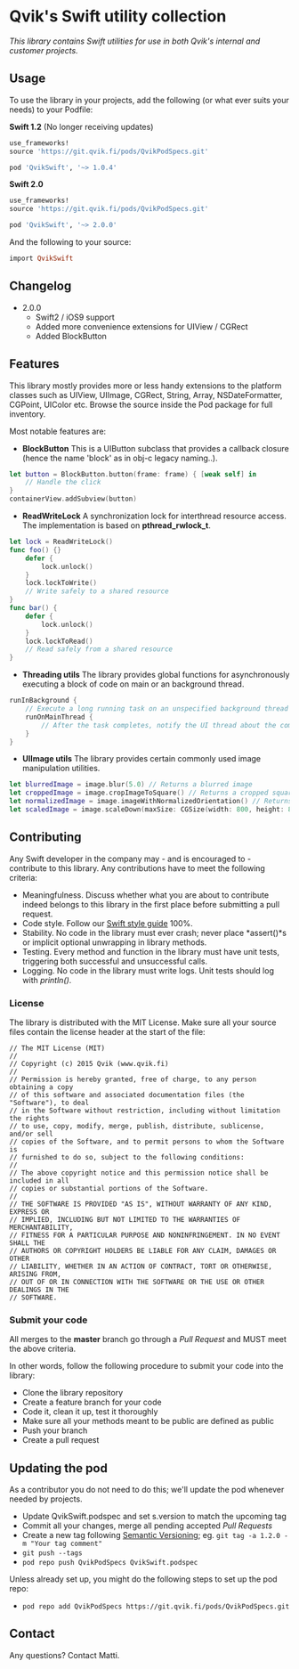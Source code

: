# Qvik's Swift utility collection

*This library contains Swift utilities for use in both Qvik's internal and customer projects.*

## Usage

To use the library in your projects, add the following (or what ever suits your needs) to your Podfile:

**Swift 1.2** (No longer receiving updates)
```ruby
use_frameworks!
source 'https://git.qvik.fi/pods/QvikPodSpecs.git'

pod 'QvikSwift', '~> 1.0.4'
```

**Swift 2.0**
```ruby
use_frameworks!
source 'https://git.qvik.fi/pods/QvikPodSpecs.git'

pod 'QvikSwift', '~> 2.0.0'
```

And the following to your source:

```ruby
import QvikSwift
```

## Changelog

* 2.0.0
	* Swift2 / iOS9 support
	* Added more convenience extensions for UIView / CGRect
	* Added BlockButton

## Features

This library mostly provides more or less handy extensions to the platform classes such as UIView, UIImage, CGRect, String, Array, NSDateFormatter, CGPoint, UIColor etc. Browse the source inside the Pod package for full inventory. 

Most notable features are:

* **BlockButton**
This is a UIButton subclass that provides a callback closure (hence the name 'block' as in obj-c legacy naming..).
```swift
let button = BlockButton.button(frame: frame) { [weak self] in
	// Handle the click
}
containerView.addSubview(button)
```

* **ReadWriteLock**
A synchronization lock for interthread resource access. The implementation is based on **pthread_rwlock_t**.
```swift
let lock = ReadWriteLock()
func foo() {}
	defer {
		lock.unlock()
	}
	lock.lockToWrite()
	// Write safely to a shared resource
}
func bar() {
	defer {
	    lock.unlock()
    }
    lock.lockToRead()
    // Read safely from a shared resource
}
```

* **Threading utils**
The library provides global functions for asynchronously executing a block of code on main or an background thread.
```swift
runInBackground {
	// Execute a long running task on an unspecified background thread
    runOnMainThread {
    	// After the task completes, notify the UI thread about the completion
    }
}
```

* **UIImage utils**
The library provides certain commonly used image manipulation utilities.
```swift
let blurredImage = image.blur(5.0) // Returns a blurred image
let croppedImage = image.cropImageToSquare() // Returns a cropped square image from the middle of the original
let normalizedImage = image.imageWithNormalizedOrientation() // Returns an image with any orientation information removed
let scaledImage = image.scaleDown(maxSize: CGSize(width: 800, height: 800)) // Returns an image with max size 800x800, scaled down if required, with original aspect ratio
```

## Contributing 

Any Swift developer in the company may - and is encouraged to - contribute to this library. Any contributions have to meet the following criteria:

* Meaningfulness. Discuss whether what you are about to contribute indeed belongs to this library in the first place before submitting a pull request.
* Code style. Follow our [Swift style guide](https://github.com/qvik/swift) 100%.
* Stability. No code in the library must ever crash; never place *assert()*s or implicit optional unwrapping in library methods.
* Testing. Every method and function in the library must have unit tests, triggering both successful and unsuccessful calls.
* Logging. No code in the library must write logs. Unit tests should log with *println()*.

### License

The library is distributed with the MIT License. Make sure all your source files contain the license header at the start of the file:

```
// The MIT License (MIT)
//
// Copyright (c) 2015 Qvik (www.qvik.fi)
//
// Permission is hereby granted, free of charge, to any person obtaining a copy
// of this software and associated documentation files (the "Software"), to deal
// in the Software without restriction, including without limitation the rights
// to use, copy, modify, merge, publish, distribute, sublicense, and/or sell
// copies of the Software, and to permit persons to whom the Software is
// furnished to do so, subject to the following conditions:
//
// The above copyright notice and this permission notice shall be included in all
// copies or substantial portions of the Software.
//
// THE SOFTWARE IS PROVIDED "AS IS", WITHOUT WARRANTY OF ANY KIND, EXPRESS OR
// IMPLIED, INCLUDING BUT NOT LIMITED TO THE WARRANTIES OF MERCHANTABILITY,
// FITNESS FOR A PARTICULAR PURPOSE AND NONINFRINGEMENT. IN NO EVENT SHALL THE
// AUTHORS OR COPYRIGHT HOLDERS BE LIABLE FOR ANY CLAIM, DAMAGES OR OTHER
// LIABILITY, WHETHER IN AN ACTION OF CONTRACT, TORT OR OTHERWISE, ARISING FROM,
// OUT OF OR IN CONNECTION WITH THE SOFTWARE OR THE USE OR OTHER DEALINGS IN THE
// SOFTWARE.
```

### Submit your code

All merges to the **master** branch go through a *Pull Request* and MUST meet the above criteria.

In other words, follow the following procedure to submit your code into the library:

* Clone the library repository
* Create a feature branch for your code
* Code it, clean it up, test it thoroughly
* Make sure all your methods meant to be public are defined as public
* Push your branch
* Create a pull request

## Updating the pod

As a contributor you do not need to do this; we'll update the pod whenever needed by projects.

* Update QvikSwift.podspec and set s.version to match the upcoming tag
* Commit all your changes, merge all pending accepted *Pull Requests*
* Create a new tag following [Semantic Versioning](http://semver.org/); eg. `git tag -a 1.2.0 -m "Your tag comment"`
* `git push --tags`
* `pod repo push QvikPodSpecs QvikSwift.podspec`

Unless already set up, you might do the following steps to set up the pod repo:

* ```pod repo add QvikPodSpecs https://git.qvik.fi/pods/QvikPodSpecs.git```

## Contact

Any questions? Contact Matti.